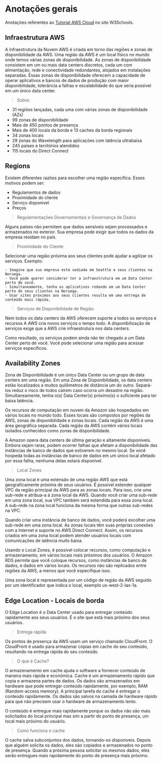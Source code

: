 # Anotações gerais

Anotações referentes ao [Tutorial AWS Cloud](https://my-learning.w3schools.com/tutorial/aws) no site W3Schools.

## Infraestrutura AWS

A infraestrutura da Nuvem AWS é criada em torno das regiões e zonas de disponibilidade da AWS. Uma região da AWS é um local físico no mundo onde temos várias zonas de disponibilidade. As zonas de disponibilidade consistem em um ou mais data centers discretos, cada um com alimentação, rede e conectividade redundantes, alojados em instalações separadas. Essas zonas de disponibilidade oferecem a capacidade de operar aplicativos e bancos de dados de produção com maior disponibilidade, tolerância a falhas e escalabilidade do que seria possível em um único data center.

> Sobre:

- 31 regiões lançadas, cada uma com várias zonas de disponibilidade (AZs)
- 99 zonas de disponibilidade
- Mais de 450 pontos de presença
- Mais de 400 locais da borda e 13 caches da borda regionais
- 34 zonas locais
- 29 zonas do Wavelength para aplicações com latência ultrabaixa
- 245 países e territórios atendidos
- 115 locais do Direct Connect

## Regions 

Existem diferentes razões para escolher uma região específica. Esses motivos podem ser:

- Regulamentos de dados
- Proximidade do cliente
- Serviço disponível
- Preços

> Regulamentações Governamentais e Governança de Dados

Alguns países não permitem que dados sensíveis sejam processados e armazenados no exterior. Sua empresa pode exigir que todos os dados da empresa residam no país.

> Proximidade do Cliente

Selecionar uma região próxima aos seus clientes pode ajudar a agilizar os serviços. Exemplo:

    - Imagine que sua empresa está sediada em Seattle e seus clientes na Noruega.
    - Você pode querer considerar ter a infraestrutura em um Data Center perto de você.
    - Simultaneamente, tenha os aplicativos rodando em um Data Center perto de seus clientes na Noruega.
    - Usar sites próximos aos seus clientes resulta em uma entrega de conteúdo mais rápida.

> Serviços de Disponibilidade de Região

Nem todos os data centers da AWS oferecem suporte a todos os serviços e recursos A AWS cria novos serviços o tempo todo. A disponibilização de serviços exige que a AWS crie infraestrutura nos data centers.

Como resultado, os serviços podem ainda não ter chegado a um Data Center perto de você. Você pode selecionar uma região para acessar serviços específicos.

## Availability Zones

Zona de Disponibilidade é um único Data Center ou um grupo de data centers em uma região. Em uma Zona de Disponibilidade, os data centers estão localizados a muitos quilômetros de distância um do outro. Separá-los reduz o risco de todos caírem caso ocorra um desastre na região. Simultaneamente, tenha o(s) Data Center(s) próximo(s) o suficiente para ter baixa latência.

Os recursos de computação em nuvem da Amazon são hospedados em vários locais no mundo todo. Esses locais são compostos por regiões da AWS, zonas de disponibilidade e zonas locais. Cada região da AWS é uma área geográfica separada. Cada região da AWS contém vários locais isolados conhecidos como zonas de disponibilidade.

A Amazon opera data centers de última geração e altamente disponíveis. Embora sejam raras, podem ocorrer falhas que afetam a disponibilidade das instâncias de banco de dados que estiverem no mesmo local. Se você hospeda todas as instâncias de banco de dados em um único local afetado por essa falha, nenhuma delas estará disponível.

> Local Zones

Uma zona local é uma extensão de uma região AWS que está geograficamente próxima de seus usuários. É possível estender qualquer VPC da região principal da AWS para as zonas locais. Para isso, crie uma sub-rede e atribua-a à zona local da AWS. Quando você criar uma sub-rede em uma zona local, sua VPC também será estendida para essa zona local. A sub-rede na zona local funciona da mesma forma que outras sub-redes na VPC.

Quando criar uma instância de banco de dados, você poderá escolher uma sub-rede em uma zona local. As zonas locais têm suas próprias conexões com a Internet e suporte no AWS Direct Connect. Assim, os recursos criados em uma zona local podem atender usuários locais com comunicações de latência muito baixa.

Usando o Local Zones, é possível colocar recursos, como computação e armazenamento, em vários locais mais próximos dos usuários. O Amazon RDS permite que você coloque recursos, como instâncias de banco de dados, e dados em vários locais. Os recursos não são replicados entre regiões da AWS, a menos que você especifique isso.

Uma zona local é representada por um código de região da AWS seguido por um identificador que indica o local, exemplo us-west-2-lax-1a.

## Edge Location - Locais de borda

O Edge Location é o Data Center usado para entregar conteúdo rapidamente aos seus usuários. É o site que está mais próximo dos seus usuários.

> Entrega rápida

Os pontos de presença da AWS usam um serviço chamado CloudFront. O CloudFront é usado para armazenar cópias em cache do seu conteúdo, resultando na entrega rápida do seu conteúdo.

> O que é Cache?

O armazenamento em cache ajuda o software a fornecer conteúdo de maneira mais rápida e econômica. Cache é um armazenamento rápido que copia e armazena partes de dados. Os dados são armazenados em hardware que pode entregar conteúdo rapidamente, por exemplo, RAM (Random-access memory). A principal tarefa do cache é entregar o conteúdo rapidamente. Os dados são salvos na camada de hardware rápido para que não precisem usar o hardware de armazenamento lento.

O conteúdo é entregue mais rapidamente porque os dados não são mais solicitados do local principal mas sim a partir do ponto de presença, um local mais próximo do usuário.

> Como funciona o cache

O cache salva subconjuntos dos dados, tornando-os disponíveis. Depois que alguém solicita os dados, eles são copiados e armazenados no ponto de presença. Quando a próxima pessoa solicitar os mesmos dados, eles serão entregues mais rapidamente do ponto de presença mais próximo.